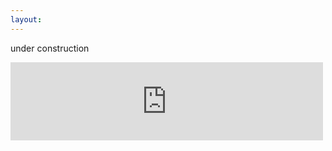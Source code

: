 ```yaml
---
layout:
---
```


under construction

<iframe width="500" height="125" src="https://clyp.it/zygg1leg/widget" frameborder="0"></iframe>

[//]:#[about](/about)
